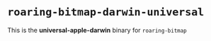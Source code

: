 # `roaring-bitmap-darwin-universal`

This is the **universal-apple-darwin** binary for `roaring-bitmap`
